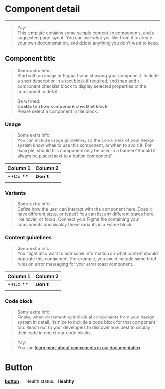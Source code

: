 
# Component detail

---

> Yay:  
> This template contains some sample content on components, and a suggested page layout. You can use what you like from it to create your own documentation, and delete anything you don’t want to keep.

## Component title

> Some extra info:  
> Start with an image or Figma frame showing your component. Include a short description in a text block if required, and then add a component checklist block to display selected properties of the component in detail.

> Be warned:  
> **Unable to show component checklist block**   
> Please select a component in the block.

### Usage

> Some extra info:  
> You can include usage guidelines, so the consumers of your design system know when to use this component, or when to avoid it. For example, should this component only be used in a banner? Should it always be placed next to a button component?

  
| Column 1 | Column 2 |  
| --- | --- |  
| **Do ** | **Don't** |  
|  |  |  


### Variants

> Some extra info:  
> Define how the user can interact with the component here. Does it have different sizes, or types? You can list any different states here, like hover, or focus. Connect your Figma file containing your components and display these variants in a Frame block.

  
  


### Content guidelines

> Some extra info:  
> You might also want to add some information on what content should populate this component. For example, you could include some brief rules on error messaging for your error toast component.

  
| Column 1 | Column 2 |  
| --- | --- |  
| **Do ** | **Don't** |  
|  |  |  


### Code block

> Some extra info:  
> Finally, when documenting individual components from your design system in detail, it’s nice to include a code block for that component too. Reach out to your developers to discover how best to display their code in one of our code blocks. 

> Yay:  
> You can [learn more about components in our documentation](https://learn.supernova.io/latest/design-systems/components/components-101.html). 

# Button

**[button](./component-overview.md)**&nbsp;&nbsp;&nbsp;&nbsp;&nbsp; Health status:&nbsp;&nbsp;&nbsp;**Healthy**